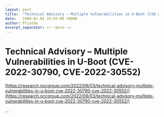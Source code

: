 ```yaml
---
layout: post
title:  "Technical Advisory – Multiple Vulnerabilities in U-Boot (CVE-2022-30790, CVE-2022-30552)"
date:   1990-01-01 19:55:00 +0000
author: PfiatDe
excerpt_separator: <!--more-->
---
```


# Technical Advisory – Multiple Vulnerabilities in U-Boot (CVE-2022-30790, CVE-2022-30552)

[https://research.nccgroup.com/2022/06/03/technical-advisory-multiple-vulnerabilities-in-u-boot-cve-2022-30790-cve-2022-30552/](https://research.nccgroup.com/2022/06/03/technical-advisory-multiple-vulnerabilities-in-u-boot-cve-2022-30790-cve-2022-30552/)

...
<!--more-->
